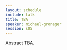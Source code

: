 ```yaml
---
layout: schedule
include: talk
title: TBA
speaker: michael-gronager
session: s05
---
```


Abstract TBA.
